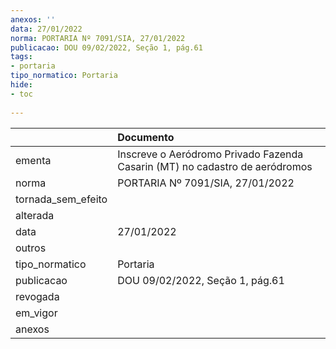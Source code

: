 ```yaml
---
anexos: ''
data: 27/01/2022
norma: PORTARIA Nº 7091/SIA, 27/01/2022
publicacao: DOU 09/02/2022, Seção 1, pág.61
tags:
- portaria
tipo_normatico: Portaria
hide: 
- toc 
 
---
```


|                    | Documento                                                                   |
|:-------------------|:----------------------------------------------------------------------------|
| ementa             | Inscreve o Aeródromo Privado Fazenda Casarin (MT) no cadastro de aeródromos |
| norma              | PORTARIA Nº 7091/SIA, 27/01/2022                                            |
| tornada_sem_efeito |                                                                             |
| alterada           |                                                                             |
| data               | 27/01/2022                                                                  |
| outros             |                                                                             |
| tipo_normatico     | Portaria                                                                    |
| publicacao         | DOU 09/02/2022, Seção 1, pág.61                                             |
| revogada           |                                                                             |
| em_vigor           |                                                                             |
| anexos             |                                                                             |